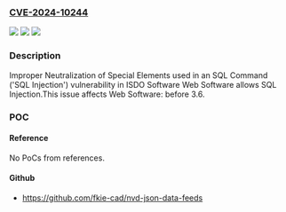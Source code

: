 ### [CVE-2024-10244](https://cve.mitre.org/cgi-bin/cvename.cgi?name=CVE-2024-10244)
![](https://img.shields.io/static/v1?label=Product&message=Web%20Software&color=blue)
![](https://img.shields.io/static/v1?label=Version&message=0%3C%203.6%20&color=brighgreen)
![](https://img.shields.io/static/v1?label=Vulnerability&message=CWE-89%20Improper%20Neutralization%20of%20Special%20Elements%20used%20in%20an%20SQL%20Command%20('SQL%20Injection')&color=brighgreen)

### Description

Improper Neutralization of Special Elements used in an SQL Command ('SQL Injection') vulnerability in ISDO Software Web Software allows SQL Injection.This issue affects Web Software: before 3.6.

### POC

#### Reference
No PoCs from references.

#### Github
- https://github.com/fkie-cad/nvd-json-data-feeds

